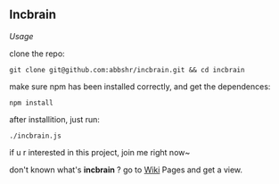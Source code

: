 Incbrain
---

*Usage*

clone the repo:

	git clone git@github.com:abbshr/incbrain.git && cd incbrain

make sure npm has been installed correctly, and get the dependences:

    npm install
    
after installition, just run:

	./incbrain.js
    
if u r interested in this project, join me right now~

don't known what's **incbrain** ? go to [Wiki](https://github.com/abbshr/incbrain/wiki) Pages and get a view.
